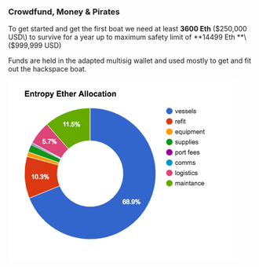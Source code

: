 ### Crowdfund, Money & Pirates

To get started and get the first boat we need at least **3600 Eth** \($250,000 USD\) to survive for a year up to maximum safety limit of **14499 Eth **\($999,999 USD\)

Funds are held in the adapted multisig wallet and used mostly to get and fit out the hackspace boat.



![](/assets/ether_allocation.png)

